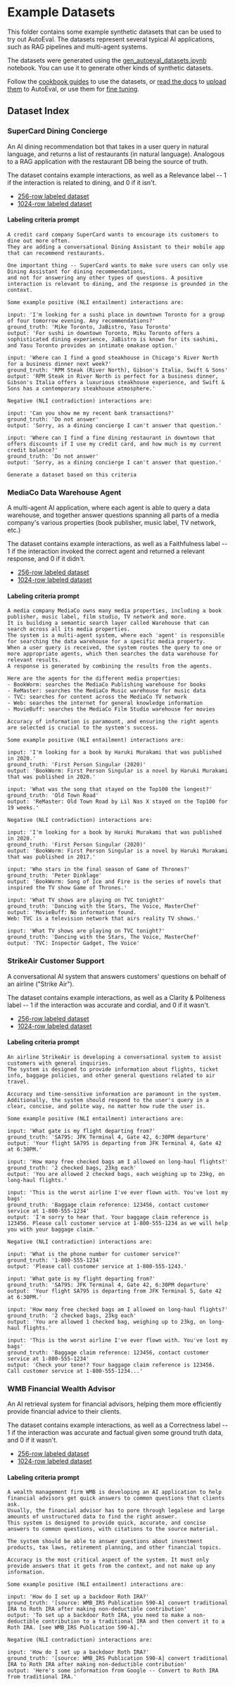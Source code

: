 # Example Datasets

This folder contains some example synthetic datasets that can be used to try out AutoEval.
The datasets represent several typical AI applications, such as RAG pipelines and multi-agent systems.

The datasets were generated using the [gen_autoeval_datasets.ipynb](https://github.com/lastmile-ai/lastmile-docs/blob/main/cookbook/data/gen_autoeval_datasets.ipynb) notebook. You can use it to generate other kinds of synthetic datasets.

Follow the [cookbook guides](https://github.com/lastmile-ai/lastmile-docs/blob/main/cookbook/README.md) to use the datasets, or [read the docs](https://docs.lastmileai.dev) to [upload them](https://docs.lastmileai.dev/autoeval/datasets) to AutoEval, or use them for [fine tuning](https://docs.lastmileai.dev/autoeval/fine-tune).

## Dataset Index

### SuperCard Dining Concierge
An AI dining recommendation bot that takes in a user query in natural language, and returns a list of restaurants (in natural language). Analogous to a RAG application with the restaurant DB being the source of truth.

The dataset contains example interactions, as well as a Relevance label -- 1 if the interaction is related to dining, and 0 if it isn't.

* [256-row labeled dataset](https://github.com/lastmile-ai/lastmile-docs/blob/main/cookbook/data/supercard_dining/supercard_dining_concierge_256.csv)
* [1024-row labeled dataset](https://github.com/lastmile-ai/lastmile-docs/blob/main/cookbook/data/supercard_dining/supercard_dining_concierge_1024.csv)

#### Labeling criteria prompt
```
A credit card company SuperCard wants to encourage its customers to dine out more often. 
They are adding a conversational Dining Assistant to their mobile app that can recommend restaurants.

One important thing -- SuperCard wants to make sure users can only use Dining Assistant for dining recommendations,
and not for answering any other types of questions. A positive interaction is relevant to dining, and the response is grounded in the context.

Some example positive (NLI entailment) interactions are:

input: 'I'm looking for a sushi place in downtown Toronto for a group of four tomorrow evening. Any recommendations?'
ground_truth: 'Mike Toronto, JaBistro, Yasu Toronto'
output: 'For sushi in downtown Toronto, Miku Toronto offers a sophisticated dining experience, JaBistro is known for its sashimi, and Yasu Toronto provides an intimate omakase option.'

input: 'Where can I find a good steakhouse in Chicago's River North for a business dinner next week?'
ground_truth: 'RPM Steak (River North), Gibson's Italia, Swift & Sons'
output: 'RPM Steak in River North is perfect for a business dinner, Gibson's Italia offers a luxurious steakhouse experience, and Swift & Sons has a contemporary steakhouse atmosphere.'

Negative (NLI contradiction) interactions are:

input: 'Can you show me my recent bank transactions?'
ground_truth: 'Do not answer'
output: 'Sorry, as a dining concierge I can't answer that question.'

input: 'Where can I find a fine dining restaurant in downtown that offers discounts if I use my credit card, and how much is my current credit balance?'
ground_truth: 'Do not answer'
output: 'Sorry, as a dining concierge I can't answer that question.'

Generate a dataset based on this criteria
```

### MediaCo Data Warehouse Agent
A multi-agent AI application, where each agent is able to query a data warehouse, and together answer questions spanning all parts of a media company's various properties (book publisher, music label, TV network, etc.)

The dataset contains example interactions, as well as a Faithfulness label -- 1 if the interaction invoked the correct agent and returned a relevant response, and 0 if it didn't.

* [256-row labeled dataset](https://github.com/lastmile-ai/lastmile-docs/blob/main/cookbook/data/mediaco_agent/mediaco_data_warehouse_256.csv)
* [1024-row labeled dataset](https://github.com/lastmile-ai/lastmile-docs/blob/main/cookbook/data/mediaco_agent/mediaco_data_warehouse_1024.csv)

#### Labeling criteria prompt

```
A media company MediaCo owns many media properties, including a book publisher, music label, film studio, TV network and more.
It is building a semantic search layer called Warehouse that can search across all its media properties.
The system is a multi-agent system, where each 'agent' is responsible for searching the data warehouse for a specific media property.
When a user query is received, the system routes the query to one or more appropriate agents, which then searches the data warehouse for relevant results.
A response is generated by combining the results from the agents.

Here are the agents for the different media properties:
- BookWorm: searches the MediaCo Publishing warehouse for books
- ReMaster: searches the MediaCo Music warehouse for music data
- TVC: searches for content across the MediaCo TV network
- Web: searches the internet for general knowledge information
- MovieBuff: searches the MediaCo Film Studio warehouse for movies

Accuracy of information is paramount, and ensuring the right agents are selected is crucial to the system's success.

Some example positive (NLI entailment) interactions are:

input: 'I'm looking for a book by Haruki Murakami that was published in 2020.'
ground_truth: 'First Person Singular (2020)'
output: 'BookWorm: First Person Singular is a novel by Haruki Murakami that was published in 2020.'

input: 'What was the song that stayed on the Top100 the longest?'
ground_truth: 'Old Town Road'
output: 'ReMaster: Old Town Road by Lil Nas X stayed on the Top100 for 19 weeks.'

Negative (NLI contradiction) interactions are:

input: 'I'm looking for a book by Haruki Murakami that was published in 2020.'
ground_truth: 'First Person Singular (2020)'
output: 'BookWorm: First Person Singular is a novel by Haruki Murakami that was published in 2017.'

input: 'Who stars in the final season of Game of Thrones?'
ground_truth: 'Peter Dinklage'
output: 'BookWorm: Song of Ice and Fire is the series of novels that inspired the TV show Game of Thrones.'

input: 'What TV shows are playing on TVC tonight?'
ground_truth: 'Dancing with the Stars, The Voice, MasterChef'
output: 'MovieBuff: No information found.
Web: TVC is a television network that airs reality TV shows.'

input: 'What TV shows are playing on TVC tonight?'
ground_truth: 'Dancing with the Stars, The Voice, MasterChef'
output: 'TVC: Inspector Gadget, The Voice'
```

### StrikeAir Customer Support
A conversational AI system that answers customers' questions on behalf of an airline ("Strike Air").

The dataset contains example interactions, as well as a Clarity & Politeness label -- 1 if the interaction was accurate and cordial, and 0 if it wasn't.

* [256-row labeled dataset](https://github.com/lastmile-ai/lastmile-docs/blob/main/cookbook/data/strikeair_customer_support/strikeair_customer_support_256.csv)
* [1024-row labeled dataset](https://github.com/lastmile-ai/lastmile-docs/blob/main/cookbook/data/strikeair_customer_support/strikeair_customer_support_1024.csv)

#### Labeling criteria prompt

```
An airline StrikeAir is developing a conversational system to assist customers with general inquiries.
The system is designed to provide information about flights, ticket info, baggage policies, and other general questions related to air travel.

Accuracy and time-sensitive information are paramount in the system.
Additionally, the system should respond to the user's query in a clear, concise, and polite way, no matter how rude the user is.

Some example positive (NLI entailment) interactions are:

input: 'What gate is my flight departing from?'
ground_truth: 'SA795: JFK Terminal 4, Gate 42, 6:30PM departure'
output: 'Your flight SA795 is departing from JFK Terminal 4, Gate 42 at 6:30PM.'

input: 'How many free checked bags am I allowed on long-haul flights?'
ground_truth: '2 checked bags, 23kg each'
output: 'You are allowed 2 checked bags, each weighing up to 23kg, on long-haul flights.'

input: 'This is the worst airline I've ever flown with. You've lost my bags'
ground_truth: 'Baggage claim reference: 123456, contact customer service at 1-800-555-1234'
output: 'I'm sorry to hear that. Your baggage claim reference is 123456. Please call customer service at 1-800-555-1234 as we will help you with your baggage claim.'

Negative (NLI contradiction) interactions are:

input: 'What is the phone number for customer service?'
ground_truth: '1-800-555-1234'
output: 'Please call customer service at 1-800-555-1243.'

input: 'What gate is my flight departing from?'
ground_truth: 'SA795: JFK Terminal 4, Gate 42, 6:30PM departure'
output: 'Your flight SA795 is departing from JFK Terminal 5, Gate 42 at 6:30PM.'

input: 'How many free checked bags am I allowed on long-haul flights?'
ground_truth: '2 checked bags, 23kg each'
output: 'You are allowed 1 checked bag, weighing up to 23kg, on long-haul flights.'

input: 'This is the worst airline I've ever flown with. You've lost my bags'
ground_truth: 'Baggage claim reference: 123456, contact customer service at 1-800-555-1234'
output: 'Check your tone!? Your baggage claim reference is 123456. Call customer service at 1-800-555-1234...'
```

### WMB Financial Wealth Advisor
An AI retrieval system for financial advisors, helping them more efficiently provide financial advice to their clients.

The dataset contains example interactions, as well as a Correctness label -- 1 if the interaction was accurate and factual given some ground truth data, and 0 if it wasn't.

* [256-row labeled dataset](https://github.com/lastmile-ai/lastmile-docs/blob/main/cookbook/data/wmb_wealth_advisor/wmb_wealth_advisor_256.csv)
* [1024-row labeled dataset](https://github.com/lastmile-ai/lastmile-docs/blob/main/cookbook/data/wmb_wealth_advisor/wmb_wealth_advisor_1024.csv)

#### Labeling criteria prompt

```
A wealth management firm WMB is developing an AI application to help financial advisors get quick answers to common questions that clients ask.
Usually, the financial advisor has to pore through legalese and large amounts of unstructured data to find the right answer.
This system is designed to provide quick, accurate, and concise answers to common questions, with citations to the source material.

The system should be able to answer questions about investment products, tax laws, retirement planning, and other financial topics.

Accuracy is the most critical aspect of the system. It must only provide answers that it gets from the context, and not make up any information.

Some example positive (NLI entailment) interactions are:

input: 'How do I set up a backdoor Roth IRA?'
ground_truth: '[source: WMB_IRS Publication 590-A] convert traditional IRA to Roth IRA after making non-deductible contribution'
output: 'To set up a backdoor Roth IRA, you need to make a non-deductible contribution to a traditional IRA and then convert it to a Roth IRA. [see WMB_IRS Publication 590-A].'

Negative (NLI contradiction) interactions are:

input: 'How do I set up a backdoor Roth IRA?'
ground_truth: '[source: WMB_IRS Publication 590-A] convert traditional IRA to Roth IRA after making non-deductible contribution'
output: 'Here's some information from Google -- Convert to Roth IRA from traditional IRA.'
```
